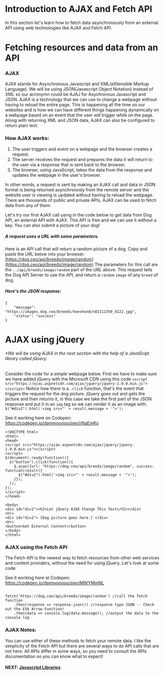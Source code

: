 # Introduction to AJAX and Fetch API
In this section let's learn how to fetch data asynchronously from an external API using web technologies like AJAX and Fetch API.



# Fetching resources and data from an API
### AJAX
AJAX stands for Asynchronous Javascript and XML(eXtensible Markup Language). We will be using  JSON(Javascript Object Notation) instead of XML so our acronymn could be AJAJ for Asychronous Javascript and JSON. AJAX is a technology that we can use to change a webpage without having to reload the entire page. This is happening all the time on our websites and is how we can have different things happening dynamically on a webpage based on an event that the user will trigger while on the page. Along with returning XML and JSON data, AJAX can also be configured to return plain text.

### How AJAX works:
1. The user triggers and event on a webpage and the browser creates a request.
2. The server receives the request and prepares the data it will return to the user via a response that is sent back to the browser.
3. The browser, using JavaScript, takes the data from the response and updates the webpage in the user's browser.

In other words, a request is sent by making an AJAX call and data in JSON format is being returned asynchronosly from the remote server and the website user is viewing is updated without having to reload the webpage. There are thousands of public and private APIs, AJAX can be used to fetch data from any of them.

Let's try our first AJAX call using in the code below to get data from Dog API, an external API with AJAX. This API is free and we can use it without a key. You can also submit a picture of your dog!

##### A request uses a URL with some parameters.
Here is an API call that will return a random picture of a dog. Copy and paste the URL below into your browser.
[https://dog.ceo/api/breeds/image/random](https://dog.ceo/api/breeds/image/random)
The parameters for this call are the `../api/breeds/image/random` part of the URL above. This request tells the Dog API Server to use the API, and return a `random` `image` of any `breed` of dog.

##### Here's the JSON response:
```
{
    "message": "https://images.dog.ceo/breeds/keeshond/n02112350_4122.jpg",
    "status": "success"
}
```


# AJAX using jQuery
###### *We will be using AJAX in the next section with the help of a JavaScipt library called jQuery. 
Consider the code for a simple webpage below. First we have to make sure we have added jQuery with the Microsoft CDN using this code `<script src="https://ajax.aspnetcdn.com/ajax/jquery/jquery-1.9.0.min.js"></script>`
Notice how there is a `.click` function, that's the event that triggers the request for the dog picture. jQuery goes out and gets the picture and then returns it, in this case we take the first part of the JSON response and put it in an `img` tag so we can render it as an image with: ` $("#div2").html('<img src="' + result.message + '">');`

See it working here on Codepen: https://codepen.io/dannyooooo/pen/rNaEmKo

```
<!DOCTYPE html>
<html>
<head>
<script src="https://ajax.aspnetcdn.com/ajax/jquery/jquery-1.9.0.min.js"></script>
<script>
$(document).ready(function(){
  $("button").click(function(){
    $.ajax({url: "https://dog.ceo/api/breeds/image/random", success: function(result){
      $("#div2").html('<img src="' + result.message + '">');
    }});
  });
});
</script>
</head>

<body>
<div id="div1"><h2>Let jQuery AJAX Change This Text</h2></div>
<hr> 
<div id="div2"> [Dog picture goes here.] </div>
<hr>
<button>Get External Content</button>
</body>
</html>
```
### AJAX using the Fetch API
The Fetch API is the newest way to fetch resources from other web services and content providers, without the need for using jQuery. Let's look at some code:

See it working here at Codepen: https://codepen.io/dannyooooo/pen/MWYMmNL
```

fetch('https://dog.ceo/api/breeds/image/random') //call the fetch function
    .then(response => response.json()) //response type JSON -- Check out the ES6 Arrow Function!
    .then(data => console.log(data.message)); //output the data to the console log
```
### AJAX Notes:
You can use either of these methods to fetch your remote data. I like the simplicity of the Fetch API but there are several ways to do API calls that are not here. All APIs differ in some ways, so you need to consult the APIs documentation so you can know what to expect!


#### NEXT: [Javascript Libraries](./javascript_libraries.md)